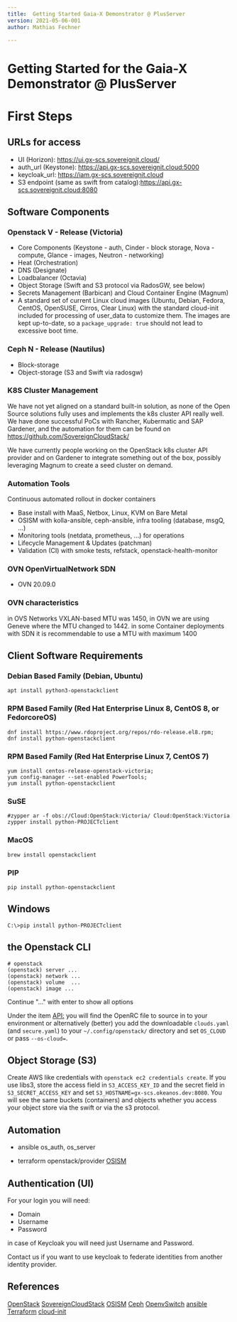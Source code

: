 ```yaml
---
title:  Getting Started Gaia-X Demonstrator @ PlusServer
version: 2021-05-06-001
author: Mathias Fechner

---
```


# Getting Started for the Gaia-X Demonstrator @ PlusServer

# First Steps

## URLs for access

 + UI (Horizon): https://ui.gx-scs.sovereignit.cloud/
 + auth_url (Keystone): https://api.gx-scs.sovereignit.cloud:5000
 + keycloak_url: https://iam.gx-scs.sovereignit.cloud
 + S3 endpoint (same as swift from catalog):https://api.gx-scs.sovereignit.cloud:8080

## Software Components

### Openstack V - Release (Victoria)

 + Core Components (Keystone - auth, Cinder - block storage,
   Nova - compute, Glance - images, Neutron - networking)
 + Heat (Orchestration)
 + DNS (Designate)
 + Loadbalancer (Octavia)
 + Object Storage (Swift and S3 protocol via RadosGW, see below)
 + Secrets Management (Barbican) and Cloud Container Engine (Magnum)
 + A standard set of current Linux cloud images (Ubuntu, Debian, Fedora, CentOS, OpenSUSE,
   Cirros, Clear Linux) with the standard cloud-init included for processing of user_data
   to customize them. The images are kept up-to-date, so a `package_upgrade: true` should
   not lead to excessive boot time.

### Ceph N - Release (Nautilus)

+ Block-storage
+ Object-storage (S3 and Swift via radosgw)

### K8S Cluster Management

We have not yet aligned on a standard built-in solution, as none of the
Open Source solutions fully uses and implements the k8s cluster API really well.
We have done successful PoCs with Rancher, Kubermatic and SAP Gardener, and
the automation for them can be found on https://github.com/SovereignCloudStack/

We have currently people working on the OpenStack k8s cluster API provider
and on Gardener to integrate something out of the box, possibly leveraging
Magnum to create a seed cluster on demand.

### Automation Tools

Continuous automated rollout in docker containers

+ Base install with MaaS, Netbox, Linux, KVM on Bare Metal
+ OSISM with kolla-ansible, ceph-ansible, infra tooling (database, msgQ, ...)
+ Monitoring tools (netdata, prometheus, ...) for operations
+ Lifecycle Management & Updates (patchman)
+ Validation (CI) with smoke tests, refstack, openstack-health-monitor

### OVN OpenVirtualNetwork SDN

+ OVN 20.09.0

### OVN characteristics

in OVS Networks VXLAN-based MTU was 1450, in OVN we are  using 
Geneve where the MTU changed to 1442. in some Container deployments with
SDN it is recommendable to use a MTU with maximum 1400 

## Client Software Requirements

### Debian Based Family (Debian, Ubuntu)

```console
apt install python3-openstackclient
```

### RPM Based Family (Red Hat Enterprise Linux 8, CentOS 8, or FedorcoreOS)

```console
dnf install https://www.rdoproject.org/repos/rdo-release.el8.rpm;
dnf install python-openstackclient
```

### RPM Based Family (Red Hat Enterprise Linux 7, CentOS 7)

```console
yum install centos-release-openstack-victoria;
yum config-manager --set-enabled PowerTools;
yum install python-openstackclient
```

### SuSE

```console
#zypper ar -f obs://Cloud:OpenStack:Victoria/ Cloud:OpenStack:Victoria
zypper install python-PROJECTclient
```

### MacOS

```console
brew install openstackclient
```

### PIP

```console
pip install python-openstackclient
```

## Windows

```console
C:\>pip install python-PROJECTclient
```

## the Openstack CLI

```console
# openstack
(openstack) server ...
(openstack) network ...
(openstack) volume  ...
(openstack) image ...
```

Continue "..." with enter to show all options

Under the item [API:](https://gx-scs.okeanos.dev/project/api_access/# "API Credentials") you will find the 
OpenRC file to source in to your environment or alternatively (better) you add the downloadable
`clouds.yaml` (and `secure.yaml`) to your `~/.config/openstack/` directory and set `OS_CLOUD` or
pass `--os-cloud=`.

## Object Storage (S3)

Create AWS like credentials with `openstack ec2 credentials create`.
If you use libs3, store the access field in `S3_ACCESS_KEY_ID` and the secret field in
`S3_SECRET_ACCESS_KEY` and set `S3_HOSTNAME=gx-scs.okeanos.dev:8080`.
You will see the same buckets (containers) and objects whether you access your object store 
via the swift or via the s3 protocol.

## Automation

+ ansible
  os_auth, os_server

+ terraform
  openstack/provider
  [OSISM](https://github.com/osism/testbed "some terraform examples")


## Authentication (UI)

For your login you will need:

+ Domain
+ Username
+ Password

in case of Keycloak you will need just
Username and Password.

Contact us if you want to use keycloak to federate identities from another identity provider.

## References

[OpenStack](https://www.openstack.org "OpenStack Site")
[SovereignCloudStack](https://github.com/SovereignCloudStack "SovereignCloudStack on github")
[OSISM](https://github.com/osism "OSISM on github")
[Ceph](https://ceph.io/ "Ceph Site")
[OpenvSwitch](https://www.openvswitch.org "OpenvSwitch Side")
[ansible](https://docs.ansible.com/ansible/latest/collections/openstack/cloud/index.html "Ansible Module OpenStack" )
[Terraform](https://registry.terraform.io/providers/terraform-provider-openstack/openstack/latest/docs "OpenStack Terraform Provider")
[cloud-init](https://cloudinit.readthedocs.io/en/latest/ "cloud-init documentation")
